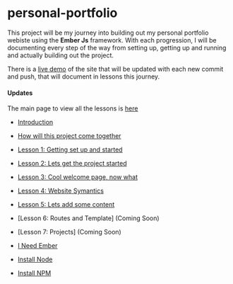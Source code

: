 # personal-portfolio

This project will be my journey into building out my personal portfolio webiste using the **Ember Js** framework. With each progression, I will be documenting every step of the way from setting up, getting up and running and actually building out the project.

There is a [live demo](https://ba-personal.firebaseapp.com) of the site that will be updated with each new commit and push, that will document in lessons this journey.

#### Updates
The main page to view all the lessons is [here](https://ba-personal.firebaseapp.com/lessons)

- [Introduction](https://ba-personal.firebaseapp.com/lessons)
- [How will this project come together](https://ba-personal.firebaseapp.com/lessons#story-1)
- [Lesson 1: Getting set up and started](https://ba-personal.firebaseapp.com/lessons#1)
- [Lesson 2: Lets get the project started](https://ba-personal.firebaseapp.com/lessons#2)
- [Lesson 3: Cool welcome page, now what](https://ba-personal.firebaseapp.com/lessons#3)
- [Lesson 4: Website Symantics](https://ba-personal.firebaseapp.com/lessons#4)
- [Lesson 5: Lets add some content](https://ba-personal.firebaseapp.com/lessons#5)
- [Lesson 6: Routes and Template] (Coming Soon)
- [Lesson 7: Projects] (Coming Soon)

- [I Need Ember](https://ba-personal.firebaseapp.com/lessons#i-need-ember)
- [Install Node](https://ba-personal.firebaseapp.com/lessons#install-node)
- [Install NPM](https://ba-personal.firebaseapp.com/lessons#i-need-npm)




